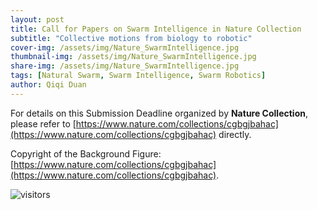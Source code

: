 ```yaml
---
layout: post
title: Call for Papers on Swarm Intelligence in Nature Collection
subtitle: "Collective motions from biology to robotic"
cover-img: /assets/img/Nature_SwarmIntelligence.jpg
thumbnail-img: /assets/img/Nature_SwarmIntelligence.jpg
share-img: /assets/img/Nature_SwarmIntelligence.jpg
tags: [Natural Swarm, Swarm Intelligence, Swarm Robotics]
author: Qiqi Duan
---
```


For details on this Submission Deadline organized by **Nature Collection**,
please refer to [https://www.nature.com/collections/cgbgjbahac](https://www.nature.com/collections/cgbgjbahac) directly.



Copyright of the Background Figure: [https://www.nature.com/collections/cgbgjbahac](https://www.nature.com/collections/cgbgjbahac).

![visitors](https://visitor-badge.laobi.icu/badge?page_id=Evolutionary-Intelligence.DistributedEvolutionaryComputation)
